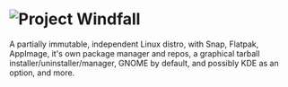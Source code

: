 # ![Project Windfall](https://github.com/PenguinByte-Projects/Project-Windfall/assets/90986945/d3851168-052e-4556-9260-03f579f16bb1)
A partially immutable, independent Linux distro, with Snap, Flatpak, AppImage, it's own package manager and repos, a graphical tarball installer/uninstaller/manager, GNOME by default, and possibly KDE as an option, and more.
